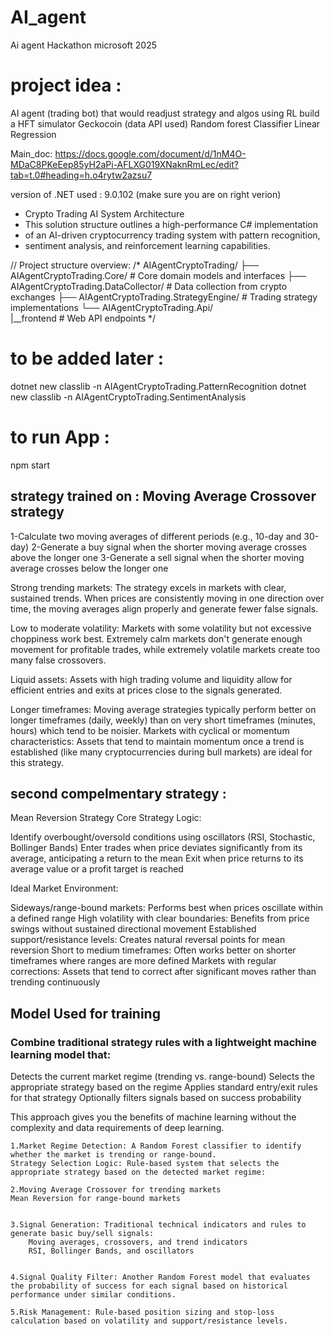 # AI_agent
Ai agent Hackathon microsoft 2025

# project idea : 
AI agent (trading bot) that would readjust strategy and algos using RL 
build a HFT simulator
Geckocoin (data API used)
Random forest Classifier
Linear Regression

Main_doc:
https://docs.google.com/document/d/1nM4O-MDaC8PKeEep85yH2aPi-AFLXG019XNaknRmLec/edit?tab=t.0#heading=h.o4rytw2azsu7

version of .NET used : 9.0.102 (make sure you are on right verion)

 * Crypto Trading AI System Architecture
 * This solution structure outlines a high-performance C# implementation
 * of an AI-driven cryptocurrency trading system with pattern recognition,
 * sentiment analysis, and reinforcement learning capabilities.
 

// Project structure overview:
/*
AIAgentCryptoTrading/
├── AIAgentCryptoTrading.Core/             # Core domain models and interfaces
├── AIAgentCryptoTrading.DataCollector/    # Data collection from crypto exchanges
├── AIAgentCryptoTrading.StrategyEngine/   # Trading strategy implementations
└── AIAgentCryptoTrading.Api/    
|__frontend          # Web API endpoints
*/

# to be added later :
dotnet new classlib -n AIAgentCryptoTrading.PatternRecognition
dotnet new classlib -n AIAgentCryptoTrading.SentimentAnalysis

# to run App : 
npm start

## strategy trained on : Moving Average Crossover strategy
1-Calculate two moving averages of different periods (e.g., 10-day and 30-day)
2-Generate a buy signal when the shorter moving average crosses above the longer one
3-Generate a sell signal when the shorter moving average crosses below the longer one

Strong trending markets: The strategy excels in markets with clear, sustained trends. When prices are consistently moving in one direction over time, the moving averages align properly and generate fewer false signals.

Low to moderate volatility: Markets with some volatility but not excessive choppiness work best. Extremely calm markets don't generate enough movement for profitable trades, while extremely volatile markets create too many false crossovers.

Liquid assets: Assets with high trading volume and liquidity allow for efficient entries and exits at prices close to the signals generated.

Longer timeframes: Moving average strategies typically perform better on longer timeframes (daily, weekly) than on very short timeframes (minutes, hours) which tend to be noisier.
Markets with cyclical or momentum characteristics: Assets that tend to maintain momentum once a trend is established (like many cryptocurrencies during bull markets) are ideal for this strategy.

## second compelmentary strategy : 
Mean Reversion Strategy
Core Strategy Logic:

Identify overbought/oversold conditions using oscillators (RSI, Stochastic, Bollinger Bands)
Enter trades when price deviates significantly from its average, anticipating a return to the mean
Exit when price returns to its average value or a profit target is reached

Ideal Market Environment:

Sideways/range-bound markets: Performs best when prices oscillate within a defined range
High volatility with clear boundaries: Benefits from price swings without sustained directional movement
Established support/resistance levels: Creates natural reversal points for mean reversion
Short to medium timeframes: Often works better on shorter timeframes where ranges are more defined
Markets with regular corrections: Assets that tend to correct after significant moves rather than trending continuously

## Model Used for training
### Combine traditional strategy rules with a lightweight machine learning model that:
Detects the current market regime (trending vs. range-bound)
Selects the appropriate strategy based on the regime
Applies standard entry/exit rules for that strategy
Optionally filters signals based on success probability

This approach gives you the benefits of machine learning without the complexity and data requirements of deep learning.

    1.Market Regime Detection: A Random Forest classifier to identify whether the market is trending or range-bound.
    Strategy Selection Logic: Rule-based system that selects the appropriate strategy based on the detected market regime:

    2.Moving Average Crossover for trending markets
    Mean Reversion for range-bound markets


    3.Signal Generation: Traditional technical indicators and rules to generate basic buy/sell signals:
        Moving averages, crossovers, and trend indicators
        RSI, Bollinger Bands, and oscillators


    4.Signal Quality Filter: Another Random Forest model that evaluates the probability of success for each signal based on historical performance under similar conditions.

    5.Risk Management: Rule-based position sizing and stop-loss calculation based on volatility and support/resistance levels.